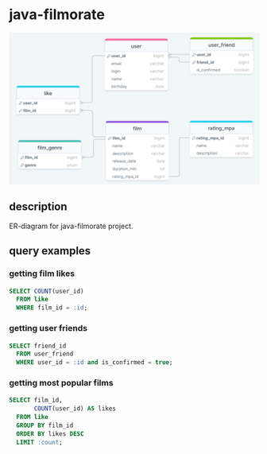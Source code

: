 # java-filmorate
![ER-diagram](src/main/resources/db/er-diagram.png)

## description
ER-diagram for java-filmorate project.

## query examples
### getting film likes
```sql
SELECT COUNT(user_id)
  FROM like
  WHERE film_id = :id;
```
### getting user friends
```sql
SELECT friend_id
  FROM user_friend
  WHERE user_id = :id and is_confirmed = true;
```
### getting most popular films
```sql
SELECT film_id,
       COUNT(user_id) AS likes
  FROM like
  GROUP BY film_id
  ORDER BY likes DESC
  LIMIT :count;
```

